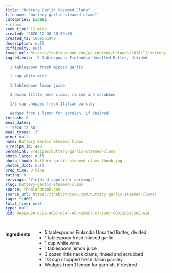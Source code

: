 ```yaml
---
title: "Buttery Garlic Steamed Clams"
filename: "buttery-garlic-steamed-clams"
categories: &id001
- clams
cook_time: 12 mins
created: '2020-12-30 20:59:00'
created_ts: 1609361940
description: null
difficulty: null
image_url: https://theblondcook.com/wp-content/uploads/2016/11/buttery-garlic-steamed-clams-3-204x300.jpg
ingredients: '5 tablespoons Finlandia Unsalted Butter, divided

  1 tablespoon fresh minced garlic

  1 cup white wine

  1 tablespoon lemon juice

  3 dozen little neck clams, rinsed and scrubbed

  1/3 cup chopped fresh Italian parsley

  Wedges from 1 lemon for garnish, if desired'
intrash: 0
meal_dates:
- '2020-12-30'
meal_types: '3'
mine: null
name: Buttery Garlic Steamed Clams
p_recipe_id: 443
permalink: /recipes/buttery-garlic-steamed-clams
photo_large: null
photo_thumb: buttery-garlic-steamed-clams-thumb.jpg
photos_dict: null
prep_time: 3 mins
rating: 0
servings: 'Yield: 4 appetizer servings'
slug: buttery-garlic-steamed-clams
source: theblondcook.com
source_url: https://theblondcook.com/buttery-garlic-steamed-clams/
tags: *id001
total_time: null
type: null
uid: 9A6EAC2A-6CB6-46B7-864F-AFC4286C7F67-1607-00011D64756ECA14
---
```

<div class="large-8 medium-7 columns" id="writeup">	</div><!-- #writeup -->
</div><!-- #row-one -->
<div class="row" id="row-two">	<div class="medium-4 small-5 columns" id="ingredients"><h4>Ingredients</h4><div class="box box-ingredients content"><ul>
<li>5 tablespoons Finlandia Unsalted Butter, divided</li>
<li>1 tablespoon fresh minced garlic</li>
<li>1 cup white wine</li>
<li>1 tablespoon lemon juice</li>
<li>3 dozen little neck clams, rinsed and scrubbed</li>
<li>1/3 cup chopped fresh Italian parsley</li>
<li>Wedges from 1 lemon for garnish, if desired</li>
</ul>
</div>	</div>	<div class="medium-6 small-7 columns" id="directions">	</div>